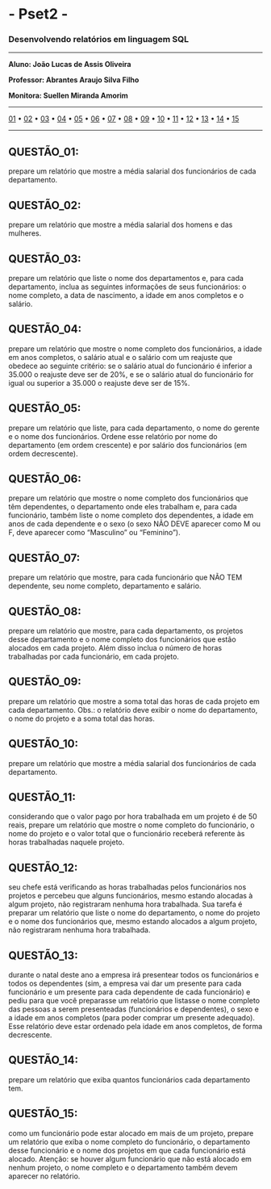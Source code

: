 # - Pset2 -
### Desenvolvendo relatórios em linguagem SQL
---

**Aluno: João Lucas de Assis Oliveira**

**Professor: Abrantes Araujo Silva Filho**

**Monitora: Suellen Miranda Amorim**

---

[01](#questão_01) • 
[02](#questão_02) • 
[03](#questão_03) • 
[04](#questão_04) • 
[05](#questão_05) • 
[06](#questão_06) • 
[07](#questão_07) • 
[08](#questão_08) •
[09](#questão_09) •
[10](#questão_10) •
[11](#questão_11) •
[12](#questão_12) •
[13](#questão_13) •
[14](#questão_14) •
[15](#questão_15)

---

## QUESTÃO_01: 

prepare um relatório que mostre a média salarial dos funcionários
de cada departamento.

## QUESTÃO_02:

prepare um relatório que mostre a média salarial dos homens e das
mulheres.

## QUESTÃO_03:

prepare um relatório que liste o nome dos departamentos e, para
cada departamento, inclua as seguintes informações de seus funcionários: o nome
completo, a data de nascimento, a idade em anos completos e o salário.

## QUESTÃO_04:

prepare um relatório que mostre o nome completo dos funcionários, a idade em anos completos, o salário atual e o salário com um reajuste que
obedece ao seguinte critério: se o salário atual do funcionário é inferior a 35.000 o
reajuste deve ser de 20%, e se o salário atual do funcionário for igual ou superior a
35.000 o reajuste deve ser de 15%.

## QUESTÃO_05:

prepare um relatório que liste, para cada departamento, o nome
do gerente e o nome dos funcionários. Ordene esse relatório por nome do departamento (em ordem crescente) e por salário dos funcionários (em ordem decrescente).

## QUESTÃO_06:

prepare um relatório que mostre o nome completo dos funcionários que têm dependentes, o departamento onde eles trabalham e, para cada funcionário, também liste o nome completo dos dependentes, a idade em anos de cada
dependente e o sexo (o sexo NÃO DEVE aparecer como M ou F, deve aparecer
como “Masculino” ou “Feminino”).

## QUESTÃO_07:

prepare um relatório que mostre, para cada funcionário que NÃO
TEM dependente, seu nome completo, departamento e salário.

## QUESTÃO_08:

prepare um relatório que mostre, para cada departamento, os projetos desse departamento e o nome completo dos funcionários que estão alocados
em cada projeto. Além disso inclua o número de horas trabalhadas por cada funcionário, em cada projeto.

## QUESTÃO_09:

prepare um relatório que mostre a soma total das horas de cada
projeto em cada departamento. Obs.: o relatório deve exibir o nome do departamento, o nome do projeto e a soma total das horas.

## QUESTÃO_10:

prepare um relatório que mostre a média salarial dos funcionários
de cada departamento.

## QUESTÃO_11:

considerando que o valor pago por hora trabalhada em um projeto
é de 50 reais, prepare um relatório que mostre o nome completo do funcionário, o
nome do projeto e o valor total que o funcionário receberá referente às horas trabalhadas naquele projeto.

## QUESTÃO_12:

seu chefe está verificando as horas trabalhadas pelos funcionários
nos projetos e percebeu que alguns funcionários, mesmo estando alocadas à algum
projeto, não registraram nenhuma hora trabalhada. Sua tarefa é preparar um relatório que liste o nome do departamento, o nome do projeto e o nome dos funcionários
que, mesmo estando alocados a algum projeto, não registraram nenhuma hora trabalhada.

## QUESTÃO_13:

durante o natal deste ano a empresa irá presentear todos os funcionários e todos os dependentes (sim, a empresa vai dar um presente para cada
funcionário e um presente para cada dependente de cada funcionário) e pediu para
que você preparasse um relatório que listasse o nome completo das pessoas a serem
presenteadas (funcionários e dependentes), o sexo e a idade em anos completos
(para poder comprar um presente adequado). Esse relatório deve estar ordenado
pela idade em anos completos, de forma decrescente.

## QUESTÃO_14:

prepare um relatório que exiba quantos funcionários cada departamento tem.

## QUESTÃO_15:

como um funcionário pode estar alocado em mais de um projeto,
prepare um relatório que exiba o nome completo do funcionário, o departamento
desse funcionário e o nome dos projetos em que cada funcionário está alocado.
Atenção: se houver algum funcionário que não está alocado em nenhum projeto,
o nome completo e o departamento também devem aparecer no relatório.














